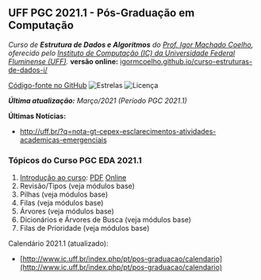 
## UFF PGC 2021.1 - Pós-Graduação em Computação

_Curso de **Estrutura de Dados e Algoritmos** do [Prof. Igor Machado Coelho](https://igormcoelho.github.io), oferecido pelo [Instituto de Computação (IC) da Universidade Federal Fluminense (UFF)](http://www.ic.uff.br)._ **versão online:** [igormcoelho.github.io/curso-estruturas-de-dados-i/](https://igormcoelho.github.io/curso-estruturas-de-dados-i/)

[Código-fonte no GitHub](https://github.com/igormcoelho/curso-estruturas-de-dados-i)
![Estrelas](https://img.shields.io/github/stars/igormcoelho/curso-estruturas-de-dados-i)
![Licença](https://img.shields.io/github/license/igormcoelho/curso-estruturas-de-dados-i)

_**Última atualização:** Março/2021 (Período PGC 2021.1)_


**Últimas Notícias:**

- http://uff.br/?q=nota-gt-cepex-esclarecimentos-atividades-academicas-emergenciais

### Tópicos do Curso PGC EDA 2021.1

1. [Introdução ao curso](../slides/0-intro-curso-uff-pgc-eda-2021-1/0-intro-curso.md): [PDF](../slides/0-intro-curso-uff-pgc-eda-2021-1/0-intro-curso.pdf) [Online](https://igormcoelho.github.io/curso-estruturas-de-dados-i/slides/0-intro-curso-uff-pgc-eda-2021-1/index.html)
1. Revisão/Tipos (veja módulos base)
1. Pilhas (veja módulos base)
1. Filas (veja módulos base)
1. Árvores (veja módulos base)
1. Dicionários e Árvores de Busca (veja módulos base)
1. Filas de Prioridade (veja módulos base)


Calendário 2021.1 (atualizado):
   - [http://www.ic.uff.br/index.php/pt/pos-graduacao/calendario](http://www.ic.uff.br/index.php/pt/pos-graduacao/calendario)

